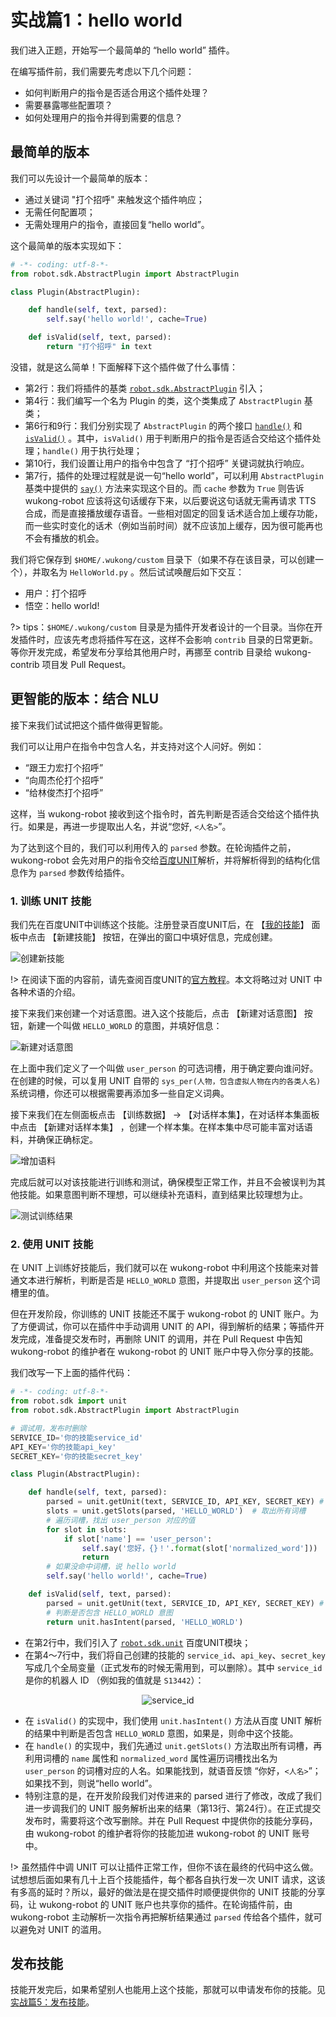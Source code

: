 # 实战篇1：hello world 

我们进入正题，开始写一个最简单的 “hello world” 插件。

在编写插件前，我们需要先考虑以下几个问题：

* 如何判断用户的指令是否适合用这个插件处理？
* 需要暴露哪些配置项？
* 如何处理用户的指令并得到需要的信息？

## 最简单的版本 ##

我们可以先设计一个最简单的版本：

* 通过关键词 "打个招呼" 来触发这个插件响应；
* 无需任何配置项；
* 无需处理用户的指令，直接回复“hello world”。

这个最简单的版本实现如下：

``` python
# -*- coding: utf-8-*-
from robot.sdk.AbstractPlugin import AbstractPlugin

class Plugin(AbstractPlugin):

    def handle(self, text, parsed):
        self.say('hello world!', cache=True)

    def isValid(self, text, parsed):
        return "打个招呼" in text
```

没错，就是这么简单！下面解释下这个插件做了什么事情：

* 第2行：我们将插件的基类 [`robot.sdk.AbstractPlugin`](https://www.hahack.com/wukong-robot/robot.sdk.html#module-robot.sdk.AbstractPlugin) 引入；
* 第4行：我们编写一个名为 Plugin 的类，这个类集成了 `AbstractPlugin` 基类；
* 第6行和9行：我们分别实现了 `AbstractPlugin` 的两个接口 [`handle()`](https://www.hahack.com/wukong-robot/robot.sdk.html#robot.sdk.AbstractPlugin.AbstractPlugin.handle) 和 [`isValid()`](https://www.hahack.com/wukong-robot/robot.sdk.html#robot.sdk.AbstractPlugin.AbstractPlugin.isValid) 。其中，`isValid()` 用于判断用户的指令是否适合交给这个插件处理；`handle()` 用于执行处理；
* 第10行，我们设置让用户的指令中包含了 “打个招呼” 关键词就执行响应。
* 第7行，插件的处理过程就是说一句“hello world”，可以利用 `AbstractPlugin` 基类中提供的 [`say()`](https://www.hahack.com/wukong-robot/robot.sdk.html#robot.sdk.AbstractPlugin.AbstractPlugin.say) 方法来实现这个目的。而 `cache` 参数为 `True` 则告诉 wukong-robot 应该将这句话缓存下来，以后要说这句话就无需再请求 TTS 合成，而是直接播放缓存语音。一些相对固定的回复话术适合加上缓存功能，而一些实时变化的话术（例如当前时间）就不应该加上缓存，因为很可能再也不会有播放的机会。

我们将它保存到 `$HOME/.wukong/custom` 目录下（如果不存在该目录，可以创建一个），并取名为 `HelloWorld.py` 。然后试试唤醒后如下交互：

* 用户：打个招呼
* 悟空：hello world!

?> tips：`$HOME/.wukong/custom` 目录是为插件开发者设计的一个目录。当你在开发插件时，应该先考虑将插件写在这，这样不会影响 `contrib` 目录的日常更新。等你开发完成，希望发布分享给其他用户时，再挪至 contrib 目录给 wukong-contrib 项目发 Pull Request。

## 更智能的版本：结合 NLU ##

接下来我们试试把这个插件做得更智能。

我们可以让用户在指令中包含人名，并支持对这个人问好。例如：

* “跟王力宏打个招呼”
* “向周杰伦打个招呼”
* “给林俊杰打个招呼”

这样，当 wukong-robot 接收到这个指令时，首先判断是否适合交给这个插件执行。如果是，再进一步提取出人名，并说“您好, `<人名>`”。

为了达到这个目的，我们可以利用传入的 `parsed` 参数。在轮询插件之前，wukong-robot 会先对用户的指令交给[百度UNIT](https://ai.baidu.com/unit/v2)解析，并将解析得到的结构化信息作为 `parsed` 参数传给插件。

### 1. 训练 UNIT 技能 ###

我们先在百度UNIT中训练这个技能。注册登录百度UNIT后，在 【[我的技能](https://ai.baidu.com/unit/v2#/sceneliblist)】 面板中点击 【新建技能】 按钮，在弹出的窗口中填好信息，完成创建。

![创建新技能](http://hahack-1253537070.file.myqcloud.com/images/wukong-docs/hello-world-1.png)

!> 在阅读下面的内容前，请先查阅百度UNIT的[官方教程](https://ai.baidu.com/docs#/UNIT-v2-download/top)。本文将略过对 UNIT 中各种术语的介绍。

接下来我们来创建一个对话意图。进入这个技能后，点击 【新建对话意图】 按钮，新建一个叫做 `HELLO_WORLD` 的意图，并填好信息：

![新建对话意图](http://hahack-1253537070.file.myqcloud.com/images/wukong-docs/hello-world-6.png)

在上面中我们定义了一个叫做 `user_person` 的可选词槽，用于确定要向谁问好。在创建的时候，可以复用 UNIT 自带的 `sys_per(人物，包含虚拟人物在内的各类人名)` 系统词槽，你还可以根据需要再添加多一些自定义词典。

接下来我们在左侧面板点击 【训练数据】 -> 【对话样本集】，在对话样本集面板中点击 【新建对话样本集】 ，创建一个样本集。在样本集中尽可能丰富对话语料，并确保正确标定。

![增加语料](http://hahack-1253537070.file.myqcloud.com/images/wukong-docs/hello-world-4.png)

完成后就可以对该技能进行训练和测试，确保模型正常工作，并且不会被误判为其他技能。如果意图判断不理想，可以继续补充语料，直到结果比较理想为止。

![测试训练结果](http://hahack-1253537070.file.myqcloud.com/images/wukong-docs/hello-world-res.png)

### 2. 使用 UNIT 技能 ###

在 UNIT 上训练好技能后，我们就可以在 wukong-robot 中利用这个技能来对普通文本进行解析，判断是否是 `HELLO_WORLD` 意图，并提取出 `user_person` 这个词槽里的值。

但在开发阶段，你训练的 UNIT 技能还不属于 wukong-robot 的 UNIT 账户。为了方便调试，你可以在插件中手动调用 UNIT 的 API，得到解析的结果；等插件开发完成，准备提交发布时，再删除 UNIT 的调用，并在 Pull Request 中告知 wukong-robot 的维护者在 wukong-robot 的 UNIT 账户中导入你分享的技能。

我们改写一下上面的插件代码：

``` python
# -*- coding: utf-8-*-
from robot.sdk import unit
from robot.sdk.AbstractPlugin import AbstractPlugin

# 调试用，发布时删除
SERVICE_ID='你的技能service_id'
API_KEY='你的技能api_key'
SECRET_KEY='你的技能secret_key'

class Plugin(AbstractPlugin):

    def handle(self, text, parsed):
        parsed = unit.getUnit(text, SERVICE_ID, API_KEY, SECRET_KEY) # 调试用，发布时删除
        slots = unit.getSlots(parsed, 'HELLO_WORLD')  # 取出所有词槽
        # 遍历词槽，找出 user_person 对应的值
        for slot in slots:
            if slot['name'] == 'user_person':
                self.say('您好，{}！'.format(slot['normalized_word']))
                return
        # 如果没命中词槽，说 hello world
        self.say('hello world!', cache=True)

    def isValid(self, text, parsed):
        parsed = unit.getUnit(text, SERVICE_ID, API_KEY, SECRET_KEY) # 调试用，发布时删除
        # 判断是否包含 HELLO_WORLD 意图
        return unit.hasIntent(parsed, 'HELLO_WORLD')
```

* 在第2行中，我们引入了 [`robot.sdk.unit`](writing-skill-basic?id=unit-%e6%a8%a1%e5%9d%97) 百度UNIT模块；
* 在第4～7行中，我们将自己创建的技能的 `service_id`、`api_key`、`secret_key` 写成几个全局变量（正式发布的时候无需用到，可以删除）。其中 `service_id` 是你的机器人 ID （例如我的值就是 `S13442`）：

<center>
<img src="http://hahack-1253537070.file.myqcloud.com/images/wukong-docs/service-id.png" alt="service_id"/>
</center>

* 在 `isValid()` 的实现中，我们使用 `unit.hasIntent()` 方法从百度 UNIT 解析的结果中判断是否包含 `HELLO_WORLD` 意图，如果是，则命中这个技能。
* 在 `handle()` 的实现中，我们先通过 `unit.getSlots()` 方法取出所有词槽，再利用词槽的 `name` 属性和 `normalized_word` 属性遍历词槽找出名为 `user_person` 的词槽对应的人名。如果能找到，就语音反馈 “你好，`<人名>`”；如果找不到，则说“hello world”。
* 特别注意的是，在开发阶段我们对传进来的 parsed 进行了修改，改成了我们进一步调我们的 UNIT 服务解析出来的结果（第13行、第24行）。在正式提交发布时，需要将这个改写删除。并在 Pull Request 中提供你的技能分享码，由 wukong-robot 的维护者将你的技能加进 wukong-robot 的 UNIT 账号中。

!> 虽然插件中调 UNIT 可以让插件正常工作，但你不该在最终的代码中这么做。试想想后面如果有几十上百个技能插件，每个都各自执行发一次 UNIT 请求，这该有多高的延时？所以，最好的做法是在提交插件时顺便提供你的 UNIT 技能的分享码，让 wukong-robot 的 UNIT 账户也共享你的插件。在轮询插件前，由 wukong-robot 主动解析一次指令再把解析结果通过 `parsed` 传给各个插件，就可以避免对 UNIT 的滥用。

## 发布技能 ##

技能开发完后，如果希望别人也能用上这个技能，那就可以申请发布你的技能。见[实战篇5：发布技能](writing-skill-publish)。

